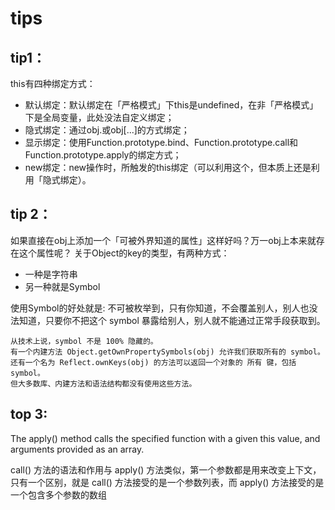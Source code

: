 # tips
## tip1：
this有四种绑定方式：
- 默认绑定：默认绑定在「严格模式」下this是undefined，在非「严格模式」下是全局变量，此处没法自定义绑定；
- 隐式绑定：通过obj.或obj[...]的方式绑定；
- 显示绑定：使用Function.prototype.bind、Function.prototype.call和Function.prototype.apply的绑定方式；
- new绑定：new操作时，所触发的this绑定（可以利用这个，但本质上还是利用「隐式绑定）。

## tip 2：
如果直接在obj上添加一个「可被外界知道的属性」这样好吗？万一obj上本来就存在这个属性呢？
关于Object的key的类型，有两种方式：
- 一种是字符串
- 另一种就是Symbol

使用Symbol的好处就是: 不可被枚举到，只有你知道，不会覆盖别人，别人也没法知道，只要你不把这个 symbol 暴露给别人，别人就不能通过正常手段获取到。
```
从技术上说，symbol 不是 100% 隐藏的。
有一个内建方法 Object.getOwnPropertySymbols(obj) 允许我们获取所有的 symbol。
还有一个名为 Reflect.ownKeys(obj) 的方法可以返回一个对象的 所有 键，包括 symbol。
但大多数库、内建方法和语法结构都没有使用这些方法。
```

## top 3:
The apply() method calls the specified function with a given this value, and arguments provided as an array.

call() 方法的语法和作用与 apply() 方法类似，第一个参数都是用来改变上下文，
只有一个区别，就是 call() 方法接受的是一个参数列表，而 apply() 方法接受的是一个包含多个参数的数组